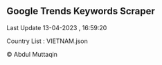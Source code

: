 

## Google Trends Keywords Scraper 
 
Last Update 13-04-2023 , 16:59:20

Country List :
VIETNAM.json



© Abdul Muttaqin 
